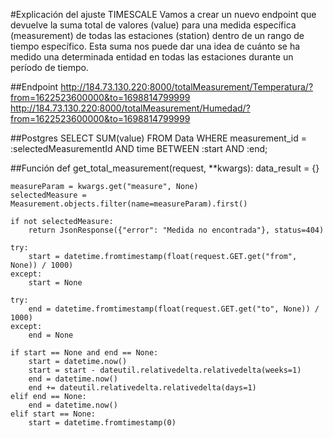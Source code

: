 #Explicación del ajuste TIMESCALE
Vamos a crear un nuevo endpoint que devuelve la suma total de valores (value) para una medida específica (measurement) de todas las estaciones (station) dentro de un rango de tiempo específico. Esta suma nos puede dar una idea de cuánto se ha medido una determinada entidad en todas las estaciones durante un período de tiempo.

##Endpoint
http://184.73.130.220:8000/totalMeasurement/Temperatura/?from=1622523600000&to=1698814799999
http://184.73.130.220:8000/totalMeasurement/Humedad/?from=1622523600000&to=1698814799999

##Postgres
SELECT SUM(value) FROM Data 
WHERE measurement_id = :selectedMeasurementId AND time BETWEEN :start AND :end;

##Función
def get_total_measurement(request, **kwargs):
    data_result = {}

    measureParam = kwargs.get("measure", None)
    selectedMeasure = Measurement.objects.filter(name=measureParam).first()

    if not selectedMeasure:
        return JsonResponse({"error": "Medida no encontrada"}, status=404)

    try:
        start = datetime.fromtimestamp(float(request.GET.get("from", None)) / 1000)
    except:
        start = None

    try:
        end = datetime.fromtimestamp(float(request.GET.get("to", None)) / 1000)
    except:
        end = None

    if start == None and end == None:
        start = datetime.now()
        start = start - dateutil.relativedelta.relativedelta(weeks=1)
        end = datetime.now()
        end += dateutil.relativedelta.relativedelta(days=1)
    elif end == None:
        end = datetime.now()
    elif start == None:
        start = datetime.fromtimestamp(0)
